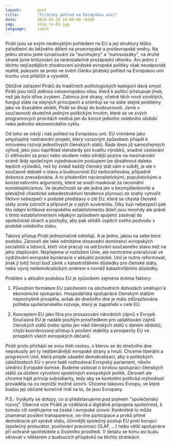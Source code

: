 ```yaml
---
layout:       post
title:        "Pirátský pohled na Evropskou unii"
date:         2019-03-20 10:00:00 +0100
img:          ship-to-EU.jpg
language:     czech
---
```

Piráti jsou se svým neobvyklým pohledem na EU a její struktury těžko zařaditelní do běžného dělení na proevropské a protievropské směry. Na jednu stranu jsme označováni za "eurohujery" a "eurosvazáky", na druhé straně jsme kritizováni za nedostatečně prozápadní rétoriku. Ani jedno z těchto nejčastějších zhodnocení pirátské evropské politiky však neodpovídá realitě, pokusím se proto ve svém článku pirátský pohled na Evropskou unii trochu více přiblížit a vysvětlit.

<!--more-->

Obtížné zařazení Pirátů do tradičních politologických kategorií dává smysl. Piráti jsou totiž jedinou celoevropskou silou, která k politici přistupuje jinak, než jak bylo dříve zvykem. Zatímco jiné strany, včetně těch nově vzniklých, fungují stále na stejných principech a orientují se na stále stejné problémy jako ve dvacátém století, Piráti se dívají do budoucnosti. Jsme v současnosti skutečně jediným politickým hnutím, které se ve svých programových prioritách nedívá jen do konce jednoho volebního období nebo jednoho ekonomického cyklu.

Od toho se odvíjí i náš pohled na Evropskou unii. EU vnímáme jako smysluplný nadnárodní projekt, který výrazným způsobem přispěl k mírovému rozvoji jednotlivých členských států. Řada dnes již samozřejmých výhod, jako jsou například standardy pro kvalitu výrobků, snadné cestování či stěhování za prací nebo studiem nebo silnější pozice na mezinárodní scéně (kdy společným vyjednávacím postupem lze dosáhnout daleko lepších výsledků, než by zvládl každý členský stát sám o sobě), je ale v současné debatě o stavu a budoucnosti EU nedoceňována, případně dokonce znevažována. A to především nacionalistickými, populistickými a konzervativními argumenty, které se snaží maskovat za racionální euroskepticismus. Ve skutečnosti se ale jedná jen o bezmyšlenkovité a převážně chaotické sebedestruktivní tendence plynoucí ze snahy vytvořit fiktivní nebezpečí v podobě představy o zlé EU, která se chystá členské státy zcela zotročit a připravit je o jejich suverenitu. Díky iluzi nebezpečí pak tito údajní kritikové evropského establishmentu (kteří jsou mnohdy ale právě s tímto establishmentem nějakým způsobem spojeni) zasévají do společnosti strach a pochyby, aby pak sklidili úspěch svého podvodu v podobě volebního zisku.

Takový přístup Piráti jednoznačně odmítají. A je jedno, jakou na sebe bere podobu. Zároveň ale také odmítáme dosavadní dominanci evropských socialistů a lidovců, kteří více pracují na udržování současného stavu než na jeho zlepšování. Nepřejeme si rozložení Unie, ale nechceme pokračovat ve vydržování evropské byrokracie v aktuální podobě. Unii je nutno reformovat, jinak jí totiž hrozí buď zánik s katastrofálními důsledky pro členské státy, nebo vývoj nedemokratickým směrem s rovněž katastrofálními důsledky.

Problém s aktuální podobou EU je způsobem zejména dvěma faktory:

1. Původním formátem EU založeném na obchodních dohodách směřující k ekonomické spolupráci. Hospodářská spolupráce členským státům nepochybně prospěla, avšak do dnešního dne je málo zdůrazňována potřeba společenského rozvoje, který je zapotřebí v celé EU.

2. Konceptem EU jako fóra pro prosazování národních zájmů v Evropě. Současná EU je nadále pouhým prostředkem pro uplatňování zájmů členských států (nebo spíše jen vlád členských států v daném období), chybí koordinovaný přístup k posílení stability a prosperity EU ve prospěch všech evropských občanů.

Piráti proto přichází se svou třetí cestou, o kterou se do dnešního dne nepokusily ani ty nejliberálnější evropské strany a hnutí. Chceme liberální a progresivní Unii, která projde zásadní demokratizací, aby o politických záležitostech EU v první řadě rozhodoval Evropský parlament, nikoliv úředníci Evropské komise. Budeme usilovat o širokou spolupráci členských států za účelem vytvoření společných evropských politik. Zároveň ale chceme hájit princip subsidiarity, tedy aby se konkrétní politická rozhodnutí prováděla na co nejnižší možné úrovni. Chceme takovou Evropu, ve které budou její občané konečně hrdí na to, že jsou Evropany.

P.S.: Vyskytly se dotazy, co si představujeme pod pojmem "společenský rozvoj". Obecná vize Pirátů je vzdělaná a digitálně propojená společnost, k tomuto cíli směřujeme na české i evropské úrovni. Konkrétně to může znamenat posílení transparence, on-line participace a prvků přímé demokracie při správě státu, účinnější společný postup EU proti korupci (společný prokurátor, posilování pravomoci OLAF, ...) nebo větší spolupráce při ochraně spotřebitele a životního prostředí. V detailu se tomu asi budu věnovat v některém z budoucích příspěvků na těchto stránkách.
